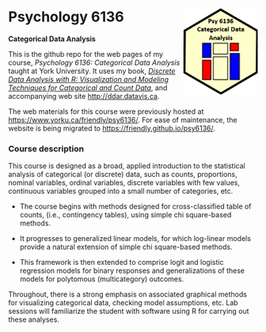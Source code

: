 # Psychology 6136 <img src="icons/psy6136.png" align="right" width="150px"/>
**Categorical Data Analysis**

<!-- badges: start -->
<!-- badges: end -->


This is the github repo for the web pages of my course, *Psychology 6136: Categorical Data Analysis* taught at York University.
It uses my book, [*Discrete Data Analysis with R: Visualization and Modeling Techniques for Categorical and Count Data*](https://www.taylorfrancis.com/books/mono/10.1201/b19022/discrete-data-analysis-michael-friendly-david-meyer),
and accompanying web site http://ddar.datavis.ca.

The web materials for this course were previously hosted at
https://www.yorku.ca/friendly/psy6136/. For ease of maintenance, the website is being migrated
to https://friendly.github.io/psy6136/.

### Course description

This course is designed as a broad, applied introduction to the statistical analysis of categorical (or discrete) data, such as counts, proportions, nominal variables, ordinal variables, discrete variables with few values, continuous variables grouped into a small number of categories, etc. 

* The course begins with methods designed for cross-classified table of counts, (i.e., contingency tables), using simple chi square-based methods. 

* It progresses to generalized linear models, for which log-linear models provide a natural extension of simple chi square-based methods. 

* This framework is then extended to comprise logit and logistic regression models for binary responses and generalizations of these models for polytomous (multicategory) outcomes.

Throughout, there is a strong emphasis on associated graphical methods for visualizing categorical data, checking model assumptions, etc. Lab sessions will familiarize the student with software using R for carrying out these analyses.


